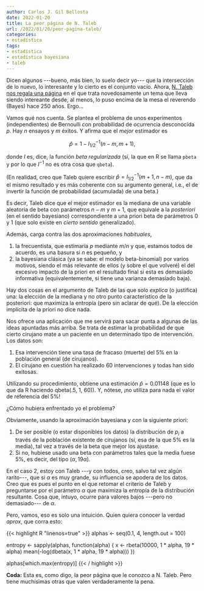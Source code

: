```yaml
---
author: Carlos J. Gil Bellosta
date: 2022-01-20
title: La peor página de N. Taleb
url: /2022/01/20/peor-pagina-taleb/
categories:
- estadística
tags:
- estadística
- estadística bayesiana
- taleb
---
```


Dicen algunos ---bueno, más bien, lo suelo decir yo--- que la intersección de lo nuevo, lo interesante y lo cierto es el conjunto vacío. Ahora, [N. Taleb nos regala una página](https://fooledbyrandomnessdotcom.wordpress.com/2021/09/07/estimating-medical-error-rate-an-intuitive-max-entropy-method/) en el que trata novedosamente un tema que lleva siendo intereante desde, al menos, lo puso encima de la mesa el reverendo (Bayes) hace 250 años. Ergo...

Vamos qué nos cuenta. Se plantea el problema de unos experimentos (independientes) de Bernoulli con probabilidad de ocurrencia desconocida $p$. Hay $n$ ensayos y $m$ éxitos. Y afirma que el _mejor_ estimador es

$$\hat{p} = 1 - I^{-1}_{1/2}(n-m, m + 1),$$

donde $I$ es, dice, la función _beta regularizada_ (sí, la que en R se llama `pbeta` y por lo que $I^{-1}$ no es otra cosa que `qbeta`).

(En realidad, creo que Taleb quiere escribir $\hat{p} = I^{-1}_{1/2}(m + 1, n-m)$, que da el mismo resultado y es más coherente con su argumento general, i.e., el de invertir la función de probabilidad (acumulada) de una beta.)

Es decir, Taleb dice que el mejor estimador es la mediana de una variable aleatoria de beta con parámetros $n-m$ y $m+1$, que equivale a la _posteriori_ (en el sentido bayesiano) correspondiente a una priori beta de parámetros 0 y 1 (que solo existe en _cierto sentido_ generalizado).

Además, carga contra las dos aproximaciones _habituales_,

1. la frecuentista, que estimaría $p$ mediante $m/n$ y que, estamos todos de acuerdo, es una basura si $n$ es pequeño, y
2. la bayesiana clásica (ya se sabe: el modelo beta-binomial) por varios motivos, siendo el más relevante de ellos (y sobre el que volveré) el del excesivo impacto de la priori en el resultado final si esta es demasiado informativa (equivalentemente, si tiene una varianza demasiado baja).

Hay dos cosas en el argumento de Taleb de las que solo _explica_ (o justifica) una: la elección de la mediana y no otro punto característico de la posteriori: que maximiza la entropía (pero sin aclarar de qué). De la elección implícita de la priori no dice nada.

Nos ofrece una aplicación que me servirá para sacar punta a algunas de las ideas apuntadas más arriba. Se trata de estimar la probabilidad de que cierto cirujano mate a un paciente en un determinado tipo de intervención. Los datos son:

1. Esa intervención tiene una tasa de fracaso (muerte) del 5% en la población general (de cirujanos).
2. El cirujano en cuestión ha realizado 60 intervenciones y todas han sido exitosas.

Utilizando su procedimiento, obtiene una estimación $\hat{p} = 0.01148$ (que es lo que da R haciendo qbeta(.5, 1, 60)). Y, nótese, ¡no utiliza para nada el valor de referencia del 5%!

¿Cómo hubiera enfrentado yo el problema?

Obviamente, usando la aproximación bayesiana y con la siguiente priori:

1. De ser posible (o estar disponibles los datos) la distribución de $p_i$ a través de la población existente de cirujanos (sí, esa de la que 5% es la media), tal vez a través de la beta que mejor los ajustase.
2. Si no, hubiese usado una beta con parámetros tales que la media fuese 5%, es decir, del tipo $(\alpha, 19\alpha)$.

En el caso 2, estoy con Taleb ---y con todos, creo, salvo tal vez algún rarito---, que si $\alpha$ es muy grande, su influencia se apodera de los datos. Creo que es pues el punto en el que retomar el criterio de Taleb y preguntarse por el parámetro $\alpha$ que maximiza la entropía de la distribución resultante. Cosa que, intuyo, ocurre para valores bajos ---pero no demasiado--- de $\alpha$.

Pero, vamos, eso es solo una intuición. Quien quiera conocer la verdad _aprox_, que corra esto:

{{< highlight R "linenos=true" >}}
alphas <- seq(0.1, 4, length.out = 100)

entropy <- sapply(alphas, function(alpha) {
  x <- rbeta(10000, 1 * alpha, 19 * alpha)
  mean(-log(dbeta(x, 1 * alpha, 19 * alpha)))
})

alphas[which.max(entropy)]
{{< / highlight >}}

**Coda:** Esta es, como digo, la peor página que le conozco a N. Taleb. Pero tiene muchísimas otras que valen verdaderamente la pena.
